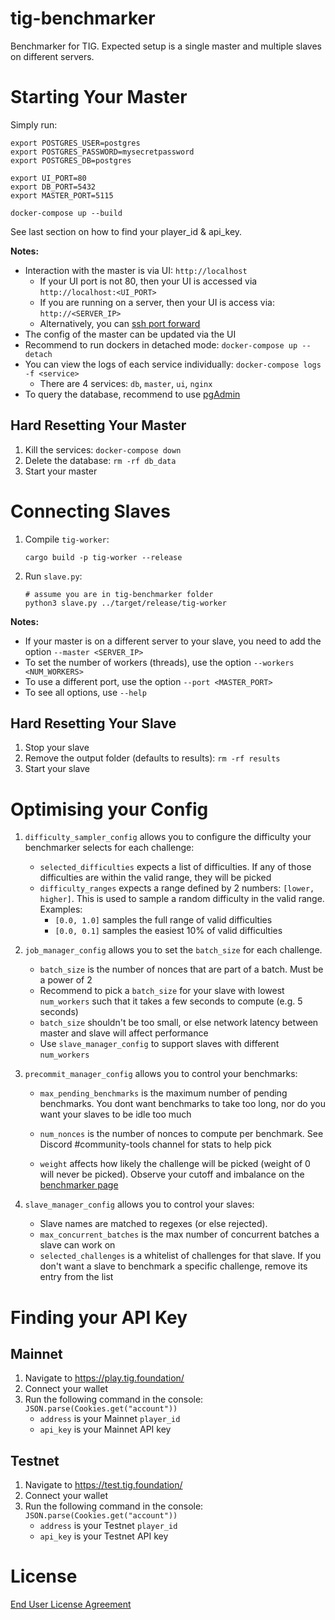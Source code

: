 # tig-benchmarker

Benchmarker for TIG. Expected setup is a single master and multiple slaves on different servers.

# Starting Your Master

Simply run:

```
export POSTGRES_USER=postgres
export POSTGRES_PASSWORD=mysecretpassword
export POSTGRES_DB=postgres

export UI_PORT=80
export DB_PORT=5432
export MASTER_PORT=5115

docker-compose up --build
```

See last section on how to find your player_id & api_key.

**Notes:**
* Interaction with the master is via UI: `http://localhost`
    * If your UI port is not 80, then your UI is accessed via `http://localhost:<UI_PORT>`
    * If you are running on a server, then your UI is access via: `http://<SERVER_IP>`
    * Alternatively, you can [ssh port forward](https://www.ssh.com/academy/ssh/tunneling-example)
* The config of the master can be updated via the UI
* Recommend to run dockers in detached mode: `docker-compose up --detach`
* You can view the logs of each service individually: `docker-compose logs -f <service>`
    * There are 4 services: `db`, `master`, `ui`, `nginx`
* To query the database, recommend to use [pgAdmin](https://www.pgadmin.org/)

## Hard Resetting Your Master

1. Kill the services: `docker-compose down`
2. Delete the database: `rm -rf db_data`
3. Start your master

# Connecting Slaves

1. Compile `tig-worker`: 
    ```
    cargo build -p tig-worker --release
    ```
2. Run `slave.py`:
    ```
    # assume you are in tig-benchmarker folder
    python3 slave.py ../target/release/tig-worker
    ```

**Notes:**
* If your master is on a different server to your slave, you need to add the option `--master <SERVER_IP>`
* To set the number of workers (threads), use the option `--workers <NUM_WORKERS>`
* To use a different port, use the option `--port <MASTER_PORT>`
* To see all options, use `--help` 

## Hard Resetting Your Slave

1. Stop your slave
2. Remove the output folder (defaults to results): `rm -rf results`
3. Start your slave

# Optimising your Config

1. `difficulty_sampler_config` allows you to configure the difficulty your benchmarker selects for each challenge:
    * `selected_difficulties` expects a list of difficulties. If any of those difficulties are within the valid range, they will be picked
    * `difficulty_ranges` expects a range defined by 2 numbers: `[lower, higher]`. This is used to sample a random difficulty in the valid range. Examples:
        * `[0.0, 1.0]` samples the full range of valid difficulties
        * `[0.0, 0.1]` samples the easiest 10% of valid difficulties


2. `job_manager_config` allows you to set the `batch_size` for each challenge.
    * `batch_size` is the number of nonces that are part of a batch. Must be a power of 2
    * Recommend to pick a `batch_size` for your slave with lowest `num_workers` such that it takes a few seconds to compute (e.g. 5 seconds)
    * `batch_size` shouldn't be too small, or else network latency between master and slave will affect performance
    * Use `slave_manager_config` to support slaves with different `num_workers`

3. `precommit_manager_config` allows you to control your benchmarks:
    * `max_pending_benchmarks` is the maximum number of pending benchmarks. You dont want benchmarks to take too long, nor do you want your slaves to be idle too much

    * `num_nonces` is the number of nonces to compute per benchmark. See Discord #community-tools channel for stats to help pick 

    * `weight` affects how likely the challenge will be picked (weight of 0 will never be picked). Observe your cutoff and imbalance on the [benchmarker page](https://play.tig.foundation/benchmarker)

4. `slave_manager_config` allows you to control your slaves:
    * Slave names are matched to regexes (or else rejected). 
    * `max_concurrent_batches` is the max number of concurrent batches a slave can work on
    * `selected_challenges` is a whitelist of challenges for that slave. If you don't want a slave to benchmark a specific challenge, remove its entry from the list

# Finding your API Key

## Mainnet

1. Navigate to https://play.tig.foundation/
2. Connect your wallet
3. Run the following command in the console: `JSON.parse(Cookies.get("account"))`
    * `address` is your Mainnet `player_id`
    * `api_key` is your Mainnet API key

## Testnet

1. Navigate to https://test.tig.foundation/
2. Connect your wallet
3. Run the following command in the console: `JSON.parse(Cookies.get("account"))`
    * `address` is your Testnet `player_id`
    * `api_key` is your Testnet API key

# License

[End User License Agreement](../docs/agreements/end_user_license_agreement.pdf)
